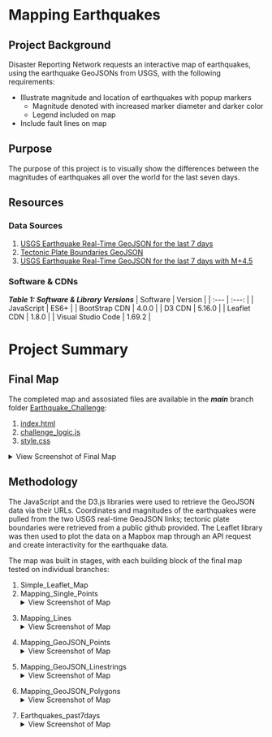 # Mapping Earthquakes
<!-- Interactive Earthquake Map from GeoJSON, using JavaScript, D3 & Leaflet libraries, and Mapbox API (Rice Bootcamp) -->
## Project Background
Disaster Reporting Network requests an interactive map of earthquakes, using the earthquake GeoJSONs from USGS, with the following requirements:
- Illustrate magnitude and location of earthquakes with popup markers
  - Magnitude denoted with increased marker diameter and darker color
  - Legend included on map
- Include fault lines on map

## Purpose
The purpose of this project is to visually show the differences between the magnitudes of earthquakes all over the world for the last seven days.

## Resources
### Data Sources
1. [USGS Earthquake Real-Time GeoJSON for the last 7 days](https://earthquake.usgs.gov/earthquakes/feed/v1.0/summary/all_week.geojson)
2. [Tectonic Plate Boundaries GeoJSON](https://raw.githubusercontent.com/fraxen/tectonicplates/master/GeoJSON/PB2002_boundaries.json)
3. [USGS Earthquake Real-Time GeoJSON for the last 7 days with M+4.5](https://earthquake.usgs.gov/earthquakes/feed/v1.0/summary/4.5_week.geojson)

### Software & CDNs
<!-- Leaflet is a content delivery network -->
***Table 1: Software & Library Versions***
| Software | Version |
| :--- | :---: |
| JavaScript | ES6+ |
| BootStrap CDN | 4.0.0 |
| D3 CDN | 5.16.0 |
| Leaflet CDN | 1.8.0 |
| Visual Studio Code | 1.69.2 |

# Project Summary
## Final Map
The completed map and assosiated files are available in the ***main*** branch folder [Earthquake_Challenge](Earthquake_Challenge/):
1. [index.html](Earthquake_Challenge/index.html)
2. [challenge_logic.js](Earthquake_Challenge/static/js/challenge_logic.js)
3. [style.css](Earthquake_Challenge/static/css/style.css)

<details><summary>View Screenshot of Final Map</summary>
  <p>
  <img src="images/challenge_map.png">
  </p>
</details>

## Methodology
The JavaScript and the D3.js libraries were used to retrieve the GeoJSON data via their URLs.  Coordinates and magnitudes of the earthquakes were pulled from the two USGS real-time GeoJSON links; tectonic plate boundaries were retrieved from a public github provided.  The Leaflet library was then used to plot the data on a Mapbox map through an API request and create interactivity for the earthquake data.

The map was built in stages, with each building block of the final map tested on individual branches: 
1. Simple_Leaflet_Map
2. Mapping_Single_Points<details><summary>View Screenshot of Map</summary>
    <p>
    <img src="images/Mapping_Single_Points_map.png">
    </p>
  </details>

3. Mapping_Lines<details><summary>View Screenshot of Map</summary>
    <p>
    <img src="images/Mapping_Lines_map.png">
    </p>
  </details>

4. Mapping_GeoJSON_Points<details><summary>View Screenshot of Map</summary>
    <p>
    <img src="images/Mapping_GeoJSON_Points_map.png">
    </p>
  </details>

5. Mapping_GeoJSON_Linestrings<details><summary>View Screenshot of Map</summary>
    <p>
    <img src="images/Mapping_GeoJSON_Linestrings_map.png">
    </p>
  </details>

6. Mapping_GeoJSON_Polygons<details><summary>View Screenshot of Map</summary>
    <p>
    <img src="images/Mapping_GeoJSON_Polygons_map.png">
    </p>
  </details>

7. Earthquakes_past7days<details><summary>View Screenshot of Map</summary>
    <p>
    <img src="images/earthquakes_past7days_map.png">
    </p>
  </details>
